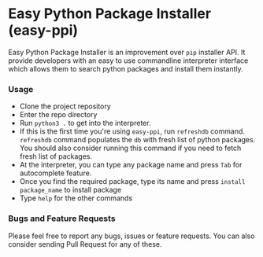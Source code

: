 # Easy Python Package Installer (easy-ppi)

Easy Python Package Installer is an improvement over `pip` installer API.
It provide developers with an easy to use commandline interpreter interface 
which allows them to search python packages and install them instantly.


### Usage

* Clone the project repository
* Enter the repo directory
* Run `python3 .` to get into the interpreter.
* If this is the first time you're using `easy-ppi`, run `refreshdb` command. `refreshdb` 
  command populates the `db` with fresh list of python packages. You should also consider
  running this command if you need to fetch fresh list of packages.
* At the interpreter, you can type any package name and press `Tab` for autocomplete feature.
* Once you find the required package, type its name and press `install package_name` to install package
* Type `help` for the other commands


### Bugs and Feature Requests

Please feel free to report any bugs, issues or feature requests. You can also consider sending
Pull Request for any of these.
